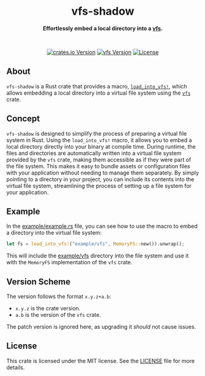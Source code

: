 <h1 align="center">vfs-shadow</h1>
<p align="center">
  <b>
    Effortlessly embed a local directory into a
    <a href="https://crates.io/crates/vfs">vfs</a>.
  </b>
</p>

<br>

<div align="center">

  [![crates.io Version](https://img.shields.io/crates/v/vfs-shadow?style=for-the-badge)](https://crates.io/crates/nu-jupyter-kernel)
  [![vfs Version](https://img.shields.io/badge/dynamic/toml?url=https%3A%2F%2Fraw.githubusercontent.com%2Fcptpiepmatz%2Fvfs-shadow%2Fmain%2FCargo.toml&query=dependencies%5B'vfs'%5D.version&prefix=v&style=for-the-badge&label=vfs%20Version)](https://crates.io/crates/vfs)
  [![License](https://img.shields.io/github/license/cptpiepmatz/nu-jupyter-kernel?style=for-the-badge)](https://github.com/cptpiepmatz/nu-jupyter-kernel/blob/main/LICENSE)

</div>


## About
`vfs-shadow` is a Rust crate that provides a macro, 
[`load_into_vfs!`](https://docs.rs/vfs-shadow/latest/vfs-shadow/macro.load_into_vfs.html), 
which allows embedding a local directory into a virtual file system using the 
[`vfs`](https://crates.io/crates/vfs) crate.

## Concept
`vfs-shadow` is designed to simplify the process of preparing a virtual file 
system in Rust.
Using the `load_into_vfs!` macro, it allows you to embed a local directory 
directly into your binary at compile time. 
During runtime, the files and directories are automatically written into a 
virtual file system provided by the `vfs` crate, making them accessible as if 
they were part of the file system. 
This makes it easy to bundle assets or configuration files with your application 
without needing to manage them separately. 
By simply pointing to a directory in your project, you can include its contents 
into the virtual file system, streamlining the process of setting up a file 
system for your application.

## Example
In the [example/example.rs](example/example.rs) file, you can see how to use 
the macro to embed a directory into the virtual file system:

```rs
let fs = load_into_vfs!("example/vfs", MemoryFS::new()).unwrap();
```

This will include the [example/vfs](example/vfs) directory into the file system 
and use it with the `MemoryFS` implementation of the `vfs` crate.

## Version Scheme
The version follows the format `x.y.z+a.b`:
- `x.y.z` is the crate version.
- `a.b` is the version of the `vfs` crate.

The patch version is ignored here, as upgrading it *should* not cause issues.

## License 
This crate is licensed under the MIT license. 
See the [LICENSE](LICENSE) file for more details.
